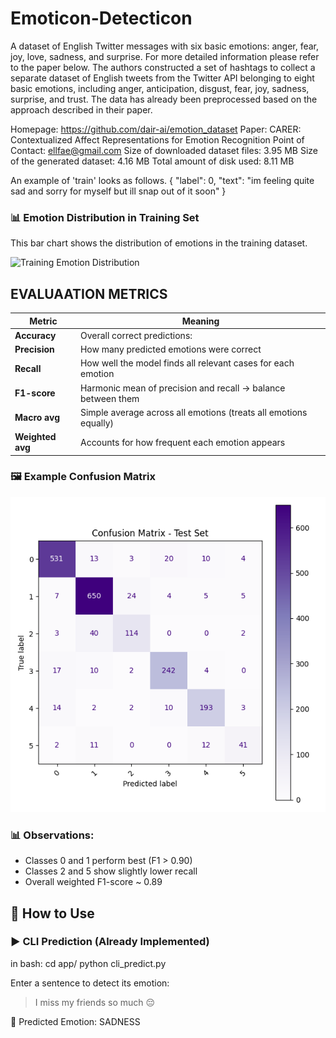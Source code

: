 # Emoticon-Detecticon

A dataset of English Twitter messages with six basic emotions: anger, fear, joy, love, sadness, and surprise. For more detailed information please refer to the paper below.
The authors constructed a set of hashtags to collect a separate dataset of English tweets from the Twitter API belonging to eight basic emotions, including anger, anticipation, disgust, fear, joy, sadness, surprise, and trust. The data has already been preprocessed based on the approach described in their paper.

Homepage: https://github.com/dair-ai/emotion_dataset
Paper: CARER: Contextualized Affect Representations for Emotion Recognition
Point of Contact: ellfae@gmail.com
Size of downloaded dataset files: 3.95 MB
Size of the generated dataset: 4.16 MB
Total amount of disk used: 8.11 MB

An example of 'train' looks as follows.
{
   "label": 0,
   "text": "im feeling quite sad and sorry for myself but ill snap out of it soon"
}

### 📊 Emotion Distribution in Training Set

This bar chart shows the distribution of emotions in the training dataset.

![Training Emotion Distribution](images/"C:\Users\shrey\OneDrive\Documents\emotion-detection\images\emotion-distribution.jpg")



## EVALUAATION METRICS 

| Metric           | Meaning                                                          |
| ---------------- | ---------------------------------------------------------------- |
| **Accuracy**     | Overall correct predictions:                            |
| **Precision**    | How many predicted emotions were correct                         |
| **Recall**       | How well the model finds all relevant cases for each emotion     |
| **F1-score**     | Harmonic mean of precision and recall → balance between them     |
| **Macro avg**    | Simple average across all emotions (treats all emotions equally) |
| **Weighted avg** | Accounts for how frequent each emotion appears                   |


### 🖼️ Example Confusion Matrix

![Confusion Matrix](images/test_confusion_matrix.png)



### 📊 Observations:
- Classes 0 and 1 perform best (F1 > 0.90)
- Classes 2 and 5 show slightly lower recall
- Overall weighted F1-score ~ 0.89

## 🚀 How to Use

### ▶️ CLI Prediction (Already Implemented)

in bash:
cd app/
python cli_predict.py

Enter a sentence to detect its emotion:
> I miss my friends so much 😔

🧠 Predicted Emotion: SADNESS

